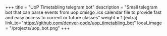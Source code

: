 +++
title = "UoP Timetabling telegram bot"
description = "Small telegram bot that can parse events from uop cmisgo .ics calendar file to provide fast and easy access to current or future classes"
weight = 1
[extra]
link_to="https://github.com/denver-code/uop_timetabling_bot"
local_image = "/projects/uop_bot.png"
+++